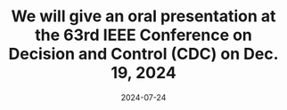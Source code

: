 ---
title: We will give an oral presentation at the 63rd IEEE Conference on Decision and Control (CDC) on Dec. 19, 2024
summary: ''
date: 2024-07-24

# Featured image
# Place an image named `featured.jpg/png` in this page's folder and customize its options here.
# image:
#   caption: 'Image credit: [**Unsplash**](https://unsplash.com)'

authors:
  - admin

tags:
  - Talk
---